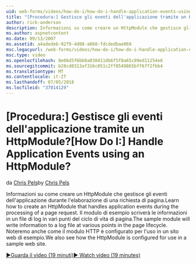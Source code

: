 ```yaml
---
uid: web-forms/videos/how-do-i/how-do-i-handle-application-events-using-an-httpmodule
title: "[Procedura:] Gestisce gli eventi dell'applicazione tramite un HttpModule? | Microsoft Docs"
author: rick-anderson
description: Informazioni su come creare un HttpModule che gestisce gli eventi dell'applicazione durante l'elaborazione di una richiesta di pagina. Il modulo di esempio scriverà le informazioni in un log...
ms.author: aspnetcontent
ms.date: 09/13/2007
ms.assetid: a4adedeb-92f9-4d08-a068-fdcdedbae069
msc.legacyurl: /web-forms/videos/how-do-i/how-do-i-handle-application-events-using-an-httpmodule
msc.type: video
ms.openlocfilehash: 8e06d5f6bb0a038411db6f5f8a65c89ed11254e6
ms.sourcegitcommit: b28cd0313af316c051c2ff8549865bff67f2fbb4
ms.translationtype: MT
ms.contentlocale: it-IT
ms.lasthandoff: 07/05/2018
ms.locfileid: "37814129"
---
```

<a name="how-do-i-handle-application-events-using-an-httpmodule"></a><span data-ttu-id="6308b-105">[Procedura:] Gestisce gli eventi dell'applicazione tramite un HttpModule?</span><span class="sxs-lookup"><span data-stu-id="6308b-105">[How Do I:] Handle Application Events using an HttpModule?</span></span>
====================
<span data-ttu-id="6308b-106">da [Chris Pels](https://twitter.com/chrispels)</span><span class="sxs-lookup"><span data-stu-id="6308b-106">by [Chris Pels](https://twitter.com/chrispels)</span></span>

<span data-ttu-id="6308b-107">Informazioni su come creare un HttpModule che gestisce gli eventi dell'applicazione durante l'elaborazione di una richiesta di pagina.</span><span class="sxs-lookup"><span data-stu-id="6308b-107">Learn how to create an HttpModule that handles application events during the processing of a page request.</span></span> <span data-ttu-id="6308b-108">Il modulo di esempio scriverà le informazioni in un file di log in vari punti del ciclo di vita di pagina.</span><span class="sxs-lookup"><span data-stu-id="6308b-108">The sample module will write information to a log file at various points in the page lifecycle.</span></span> <span data-ttu-id="6308b-109">Noteremo anche come il modulo HTTP è configurato per l'uso in un sito web di esempio.</span><span class="sxs-lookup"><span data-stu-id="6308b-109">We also see how the HttpModule is configured for use in a sample web site.</span></span>

[<span data-ttu-id="6308b-110">&#9654;Guarda il video (19 minuti)</span><span class="sxs-lookup"><span data-stu-id="6308b-110">&#9654; Watch video (19 minutes)</span></span>](https://channel9.msdn.com/Blogs/ASP-NET-Site-Videos/how-do-i-handle-application-events-using-an-httpmodule)
